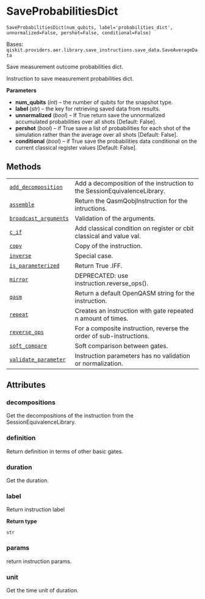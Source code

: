 # SaveProbabilitiesDict



`SaveProbabilitiesDict(num_qubits, label='probabilities_dict', unnormalized=False, pershot=False, conditional=False)`

Bases: `qiskit.providers.aer.library.save_instructions.save_data.SaveAverageData`

Save measurement outcome probabilities dict.

Instruction to save measurement probabilities dict.

**Parameters**

*   **num\_qubits** (*int*) – the number of qubits for the snapshot type.
*   **label** (*str*) – the key for retrieving saved data from results.
*   **unnormalized** (*bool*) – If True return save the unnormalized accumulated probabilities over all shots \[Default: False].
*   **pershot** (*bool*) – if True save a list of probabilities for each shot of the simulation rather than the average over all shots \[Default: False].
*   **conditional** (*bool*) – if True save the probabilities data conditional on the current classical register values \[Default: False].

## Methods

|                                                                                                                                                                                                                                                 |                                                                          |
| ----------------------------------------------------------------------------------------------------------------------------------------------------------------------------------------------------------------------------------------------- | ------------------------------------------------------------------------ |
| [`add_decomposition`](qiskit.providers.aer.library.SaveProbabilitiesDict.add_decomposition#qiskit.providers.aer.library.SaveProbabilitiesDict.add_decomposition "qiskit.providers.aer.library.SaveProbabilitiesDict.add_decomposition")         | Add a decomposition of the instruction to the SessionEquivalenceLibrary. |
| [`assemble`](qiskit.providers.aer.library.SaveProbabilitiesDict.assemble#qiskit.providers.aer.library.SaveProbabilitiesDict.assemble "qiskit.providers.aer.library.SaveProbabilitiesDict.assemble")                                             | Return the QasmQobjInstruction for the intructions.                      |
| [`broadcast_arguments`](qiskit.providers.aer.library.SaveProbabilitiesDict.broadcast_arguments#qiskit.providers.aer.library.SaveProbabilitiesDict.broadcast_arguments "qiskit.providers.aer.library.SaveProbabilitiesDict.broadcast_arguments") | Validation of the arguments.                                             |
| [`c_if`](qiskit.providers.aer.library.SaveProbabilitiesDict.c_if#qiskit.providers.aer.library.SaveProbabilitiesDict.c_if "qiskit.providers.aer.library.SaveProbabilitiesDict.c_if")                                                             | Add classical condition on register or cbit classical and value val.     |
| [`copy`](qiskit.providers.aer.library.SaveProbabilitiesDict.copy#qiskit.providers.aer.library.SaveProbabilitiesDict.copy "qiskit.providers.aer.library.SaveProbabilitiesDict.copy")                                                             | Copy of the instruction.                                                 |
| [`inverse`](qiskit.providers.aer.library.SaveProbabilitiesDict.inverse#qiskit.providers.aer.library.SaveProbabilitiesDict.inverse "qiskit.providers.aer.library.SaveProbabilitiesDict.inverse")                                                 | Special case.                                                            |
| [`is_parameterized`](qiskit.providers.aer.library.SaveProbabilitiesDict.is_parameterized#qiskit.providers.aer.library.SaveProbabilitiesDict.is_parameterized "qiskit.providers.aer.library.SaveProbabilitiesDict.is_parameterized")             | Return True .IFF.                                                        |
| [`mirror`](qiskit.providers.aer.library.SaveProbabilitiesDict.mirror#qiskit.providers.aer.library.SaveProbabilitiesDict.mirror "qiskit.providers.aer.library.SaveProbabilitiesDict.mirror")                                                     | DEPRECATED: use instruction.reverse\_ops().                              |
| [`qasm`](qiskit.providers.aer.library.SaveProbabilitiesDict.qasm#qiskit.providers.aer.library.SaveProbabilitiesDict.qasm "qiskit.providers.aer.library.SaveProbabilitiesDict.qasm")                                                             | Return a default OpenQASM string for the instruction.                    |
| [`repeat`](qiskit.providers.aer.library.SaveProbabilitiesDict.repeat#qiskit.providers.aer.library.SaveProbabilitiesDict.repeat "qiskit.providers.aer.library.SaveProbabilitiesDict.repeat")                                                     | Creates an instruction with gate repeated n amount of times.             |
| [`reverse_ops`](qiskit.providers.aer.library.SaveProbabilitiesDict.reverse_ops#qiskit.providers.aer.library.SaveProbabilitiesDict.reverse_ops "qiskit.providers.aer.library.SaveProbabilitiesDict.reverse_ops")                                 | For a composite instruction, reverse the order of sub-instructions.      |
| [`soft_compare`](qiskit.providers.aer.library.SaveProbabilitiesDict.soft_compare#qiskit.providers.aer.library.SaveProbabilitiesDict.soft_compare "qiskit.providers.aer.library.SaveProbabilitiesDict.soft_compare")                             | Soft comparison between gates.                                           |
| [`validate_parameter`](qiskit.providers.aer.library.SaveProbabilitiesDict.validate_parameter#qiskit.providers.aer.library.SaveProbabilitiesDict.validate_parameter "qiskit.providers.aer.library.SaveProbabilitiesDict.validate_parameter")     | Instruction parameters has no validation or normalization.               |

## Attributes



### decompositions

Get the decompositions of the instruction from the SessionEquivalenceLibrary.



### definition

Return definition in terms of other basic gates.



### duration

Get the duration.



### label

Return instruction label

**Return type**

`str`



### params

return instruction params.



### unit

Get the time unit of duration.
